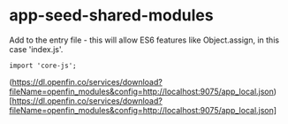 # app-seed-shared-modules

Add to the entry file - this will allow ES6 features like Object.assign, in this case 'index.js'.

```
import 'core-js';
```
(https://dl.openfin.co/services/download?fileName=openfin_modules&config=http://localhost:9075/app_local.json)[https://dl.openfin.co/services/download?fileName=openfin_modules&config=http://localhost:9075/app_local.json]

